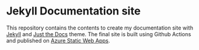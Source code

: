 # Jekyll Documentation site

This repository contains the contents to create my documentation site with [Jekyll] and [Just the Docs] theme. The final site is built using Github Actions and published on [Azure Static Web Apps].


[Jekyll]: https://jekyllrb.com
[Just the Docs]: https://just-the-docs.github.io/just-the-docs/
[Azure Static Web Apps]: https://azure.microsoft.com/en-us/products/app-service/static